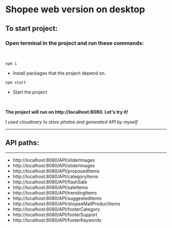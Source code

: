# Shopee web version on desktop

## To start project:

### Open terminal in the project and run these commands:

<br />

```
npm i
```

-   Install packages that the project depend on.

```
npm start
```

-   Start the project

<br />

**The project will run on http://localhost:8080. Let's try it!**

_I used cloudinary to store photos and generated API by myself_

---

## API paths:

---

-   http://localhost:8080/API/sliderImages
-   http://localhost:8080/API/sliderImages
-   http://localhost:8080/API/proposedItems
-   http://localhost:8080/API/categoryItems
-   http://localhost:8080/API/flashSale
-   http://localhost:8080/API/saleItems
-   http://localhost:8080/API/trendingItems
-   http://localhost:8080/API/suggestedItems
-   http://localhost:8080/API/shopeeMallProductItems
-   http://localhost:8080/API/footerCategory
-   http://localhost:8080/API/footerSupport
-   http://localhost:8080/API/footerKeywords
